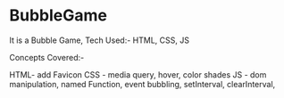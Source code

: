 # BubbleGame
It is a Bubble Game, Tech Used:- HTML, CSS, JS

Concepts Covered:- 

HTML- add Favicon 
CSS - media query, hover, color shades
JS - dom manipulation, named Function, event bubbling, setInterval, clearInterval, 
